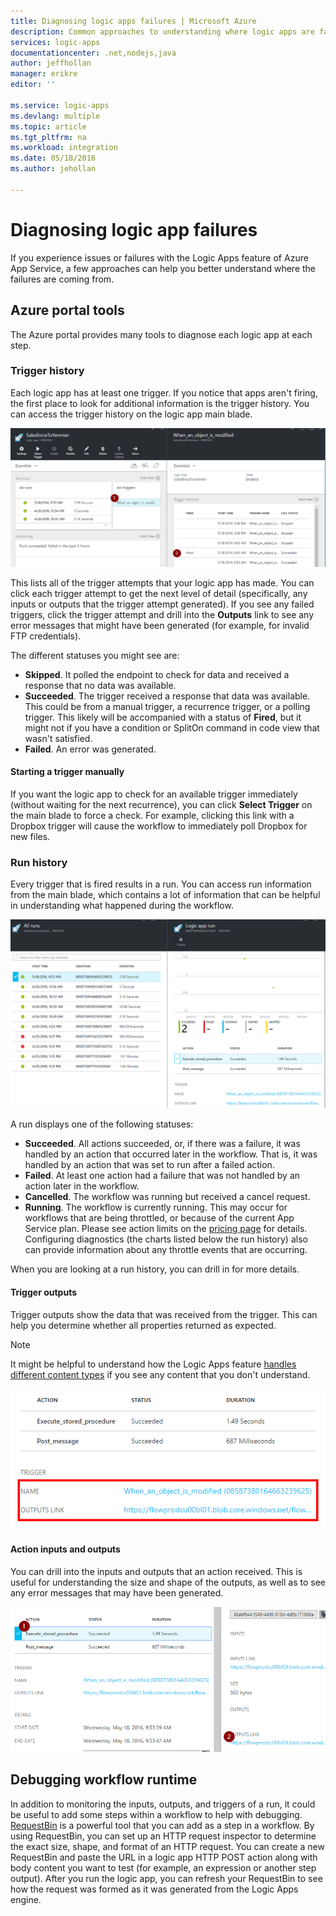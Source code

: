 ```yaml
---
title: Diagnosing logic apps failures | Microsoft Azure
description: Common approaches to understanding where logic apps are failing
services: logic-apps
documentationcenter: .net,nodejs,java
author: jeffhollan
manager: erikre
editor: ''

ms.service: logic-apps
ms.devlang: multiple
ms.topic: article
ms.tgt_pltfrm: na
ms.workload: integration
ms.date: 05/18/2016
ms.author: jehollan

---
```

# Diagnosing logic app failures
If you experience issues or failures with the Logic Apps feature of Azure App Service, a few approaches can help you better understand where the failures are coming from.  

## Azure portal tools
The Azure portal provides many tools to diagnose each logic app at each step.

### Trigger history
Each logic app has at least one trigger. If you notice that apps aren't firing, the first place to look for additional information is the trigger history. You can access the trigger history on the logic app main blade.

![Locating the trigger history](./media/app-service-logic-diagnosing-failures/triggerHistory.PNG)

This lists all of the trigger attempts that your logic app has made. You can click each trigger attempt to get the next level of detail (specifically, any inputs or outputs that the trigger attempt generated). If you see any failed triggers, click the trigger attempt and drill into the **Outputs** link to see any error messages that might have been generated (for example, for invalid FTP credentials).

The different statuses you might see are:

* **Skipped**. It polled the endpoint to check for data and received a response that no data was available.
* **Succeeded**. The trigger received a response that data was available. This could be from a manual trigger, a recurrence trigger, or a polling trigger. This likely will be accompanied with a status of **Fired**, but it might not if you have a condition or SplitOn command in code view that wasn't satisfied.
* **Failed**. An error was generated.

#### Starting a trigger manually
If you want the logic app to check for an available trigger immediately (without waiting for the next recurrence), you can click **Select Trigger** on the main blade to force a check. For example, clicking this link with a Dropbox trigger will cause the workflow to immediately poll Dropbox for new files.

### Run history
Every trigger that is fired results in a run. You can access run information from the main blade, which contains a lot of information that can be helpful in understanding what happened during the workflow.

![Locating the run history](./media/app-service-logic-diagnosing-failures/runHistory.PNG)

A run displays one of the following statuses:

* **Succeeded**. All actions succeeded, or, if there was a failure, it was handled by an action that occurred later in the workflow. That is, it was handled by an action that was set to run after a failed action.
* **Failed**. At least one action had a failure that was not handled by an action later in the workflow.
* **Cancelled**. The workflow was running but received a cancel request.
* **Running**. The workflow is currently running. This may occur for workflows that are being throttled, or because of the current App Service plan. Please see action limits on the [pricing page](https://azure.microsoft.com/pricing/details/app-service/plans/) for details. Configuring diagnostics (the charts listed below the run history) also can provide information about any throttle events that are occurring.

When you are looking at a run history, you can drill in for more details.  

#### Trigger outputs
Trigger outputs show the data that was received from the trigger. This can help you determine whether all properties returned as expected.

> [!NOTE]
> It might be helpful to understand how the Logic Apps feature [handles different content types](app-service-logic-content-type.md) if you see any content that you don't understand.
> 
> 

![Trigger output examples](./media/app-service-logic-diagnosing-failures/triggerOutputsLink.PNG)

#### Action inputs and outputs
You can drill into the inputs and outputs that an action received. This is useful for understanding the size and shape of the outputs, as well as to see any error messages that may have been generated.

![Action inputs and outputs](./media/app-service-logic-diagnosing-failures/ActionOutputs.PNG)

## Debugging workflow runtime
In addition to monitoring the inputs, outputs, and triggers of a run, it could be useful to add some steps within a workflow to help with debugging. [RequestBin](http://requestb.in) is a powerful tool that you can add as a step in a workflow. By using RequestBin, you can set up an HTTP request inspector to determine the exact size, shape, and format of an HTTP request. You can create a new RequestBin and paste the URL in a logic app HTTP POST action along with body content you want to test (for example, an expression or another step output). After you run the logic app, you can refresh your RequestBin to see how the request was formed as it was generated from the Logic Apps engine.

<!-- image references -->
[1]: ./media/app-service-logic-diagnosing-failures/triggerHistory.PNG
[2]: ./media/app-service-logic-diagnosing-failures/runHistory.PNG
[3]: ./media/app-service-logic-diagnosing-failures/triggerOutputsLink.PNG
[4]: ./media/app-service-logic-diagnosing-failures/ActionOutputs.PNG
